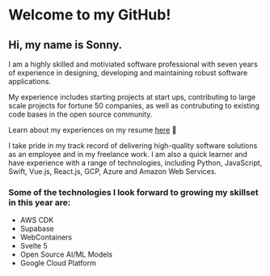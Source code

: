 # Welcome to my GitHub!

## Hi, my name is Sonny.

I am a highly skilled and motiviated software professional with seven years of experience in designing, developing and maintaining robust software applications.

My experience includes starting projects at start ups, contributing to large scale projects for fortune 50 companies, as well as contrubuting to existing code bases in the open source community.

Learn about my experiences on my resume [here](https://github.com/SonnyFishback/resume#readme) 📄

I take pride in my track record of delivering high-quality software solutions as an employee and in my freelance work. I am also a quick learner and have experience with a range of  technologies, including Python, JavaScript, Swift, Vue.js, React.js, GCP, Azure and Amazon Web Services.

### Some of the technologies I look forward to growing my skillset in this year are:

 - AWS CDK
 - Supabase
 - WebContainers
 - Svelte 5
 - Open Source AI/ML Models
 - Google Cloud Platform
